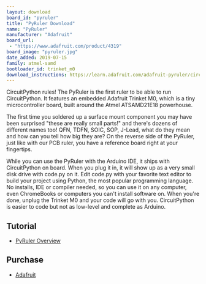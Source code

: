 ```yaml
---
layout: download
board_id: "pyruler"
title: "PyRuler Download"
name: "PyRuler"
manufacturer: "Adafruit"
board_url:
 - "https://www.adafruit.com/product/4319"
board_image: "pyruler.jpg"
date_added: 2019-07-15
family: atmel-samd
bootloader_id: trinket_m0
download_instructions: https://learn.adafruit.com/adafruit-pyruler/circuitpython
---
```


CircuitPython rules! The PyRuler is the first ruler to be able to run CircuitPython. It features an embedded Adafruit Trinket M0, which is a tiny microcontroller board, built around the Atmel ATSAMD21E18 powerhouse.

The first time you soldered up a surface mount component you may have been surprised "these are really small parts!" and there's dozens of different names too! QFN, TDFN, SOIC, SOP, J-Lead, what do they mean and how can you tell how big they are? On the reverse side of the PyRuler, just like with our PCB ruler, you have a reference board right at your fingertips.

While you can use the PyRuler with the Arduino IDE, it ships with CircuitPython on board. When you plug it in, it will show up as a very small disk drive with code.py on it. Edit code.py with your favorite text editor to build your project using Python, the most popular programming language. No installs, IDE or compiler needed, so you can use it on any computer, even ChromeBooks or computers you can't install software on. When you're done, unplug the Trinket M0 and your code will go with you. CircuitPython is easier to code but not as low-level and complete as Arduino.

## Tutorial

- [PyRuler Overview](https://learn.adafruit.com/adafruit-pyruler)

## Purchase

* [Adafruit](https://www.adafruit.com/product/4319)